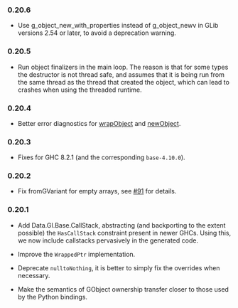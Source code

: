 ### 0.20.6

+ Use g_object_new_with_properties instead of g_object_newv in
GLib versions 2.54 or later, to avoid a deprecation warning.

### 0.20.5

+ Run object finalizers in the main loop. The reason is that for
some types the destructor is not thread safe, and assumes that it
is being run from the same thread as the thread that created the object,
which can lead to crashes when using the threaded runtime.

### 0.20.4

+ Better error diagnostics for [wrapObject](https://hackage.haskell.org/package/haskell-gi-base/docs/Data-GI-Base-ManagedPtr.html#v:wrapObject) and [newObject](https://hackage.haskell.org/package/haskell-gi-base/docs/Data-GI-Base-ManagedPtr.html#v:newObject).

### 0.20.3

+ Fixes for GHC 8.2.1 (and the corresponding `base-4.10.0`).

### 0.20.2

+ Fix fromGVariant for empty arrays, see [#91](https://github.com/haskell-gi/haskell-gi/issues/91) for details.

### 0.20.1

+ Add Data.GI.Base.CallStack, abstracting (and backporting to the
extent possible) the `HasCallStack` constraint present in newer
GHCs. Using this, we now include callstacks pervasively in the
generated code.

+ Improve the `WrappedPtr` implementation.

+ Deprecate `nulltoNothing`, it is better to simply fix the
overrides when necessary.

+ Make the semantics of GObject ownership transfer closer to those used by the Python bindings.
